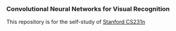 ### Convolutional Neural Networks for Visual Recognition

This repository is for the self-study of [Stanford CS231n](http://vision.stanford.edu/teaching/cs231n/)

